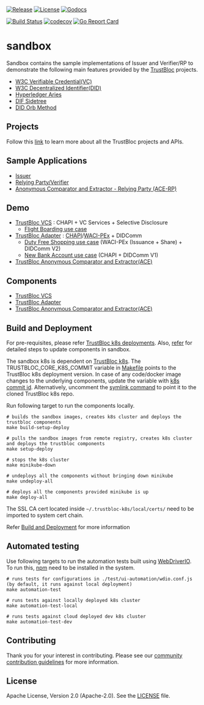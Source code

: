 [![Release](https://img.shields.io/github/release/trustbloc/sandbox.svg?style=flat-square)](https://github.com/trustbloc/sandbox/releases/latest)
[![License](https://img.shields.io/badge/License-Apache%202.0-blue.svg)](https://raw.githubusercontent.com/trustbloc/sandbox/main/LICENSE)
[![Godocs](https://img.shields.io/badge/godoc-reference-blue.svg)](https://godoc.org/github.com/trustbloc/sandbox)

[![Build Status](https://dev.azure.com/trustbloc/edge/_apis/build/status/trustbloc.sandbox?branchName=main)](https://dev.azure.com/trustbloc/edge/_build/latest?definitionId=27&branchName=main)
[![codecov](https://codecov.io/gh/trustbloc/sandbox/branch/main/graph/badge.svg)](https://codecov.io/gh/trustbloc/sandbox)
[![Go Report Card](https://goreportcard.com/badge/github.com/trustbloc/sandbox)](https://goreportcard.com/report/github.com/trustbloc/sandbox)

# sandbox

Sandbox contains the sample implementations of Issuer and Verifier/RP to demonstrate the following main features provided 
by the [TrustBloc](https://github.com/trustbloc) projects.
- [W3C Verifiable Credential(VC)](https://w3c.github.io/vc-data-model/)
- [W3C Decentralized Identifier(DID)](https://w3c.github.io/did-core/)
- [Hyperledger Aries](https://www.hyperledger.org/use/aries)
- [DIF Sidetree](https://identity.foundation/sidetree/spec/)
- [DID Orb Method](https://trustbloc.github.io/did-method-orb/) 

## Projects
Follow this [link](docs/projects/README.md) to learn more about all the TrustBloc projects and APIs. 

## Sample Applications
- [Issuer](docs/issuer/README.md)
- [Relying Party/Verifier](docs/rp/README.md)
- [Anonymous Comparator and Extractor - Relying Party (ACE-RP)](docs/ace-rp/README.md)

## Demo
- [TrustBloc VCS](docs/demo/sandbox_vcs_playground.md) : CHAPI + VC Services + Selective Disclosure
  - [Flight Boarding use case](docs/demo/flight-boarding-usecase.md)
- [TrustBloc Adapter](docs/demo/sandbox_adapter_playground.md) : [CHAPI](https://w3c-ccg.github.io/credential-handler-api/)/[WACI-PEx](https://identity.foundation/waci-presentation-exchange/) + DIDComm
  - [Duty Free Shopping use case](docs/demo/duty-free-shop-usecase.md) (WACI-PEx (Issuance + Share) + DIDComm V2)
  - [New Bank Account use case](docs/demo/new-bank-account-usecase.md) (CHAPI + DIDComm V1)
- [TrustBloc Anonymous Comparator and Extractor(ACE)](docs/demo/sandbox_ace_playground.md)

## Components
- [TrustBloc VCS](docs/components/vcs_components.md)
- [TrustBloc Adapter](docs/components/adapter_components.md)
- [TrustBloc Anonymous Comparator and Extractor(ACE)](docs/components/ace_components.md)

## Build and Deployment
For pre-requisites, please refer [TrustBloc k8s deployments](https://github.com/trustbloc/k8s/blob/main/README.md). 
Also, [refer](./docs/dev_steps.md) for detailed steps to update components in sandbox.

The sandbox k8s is dependent on [TrustBloc k8s](https://github.com/trustbloc/k8s). The TRUSTBLOC_CORE_K8S_COMMIT 
variable in [Makefile](Makefile) points to the TrustBloc k8s deployment version. In case of any code/docker 
image changes to the underlying components, update the variable with [k8s commit id](https://github.com/trustbloc/k8s/commits/main). 
Alternatively, uncomment the [symlink command](./k8s/scripts/core_deployment.sh) to point it to the cloned TrustBloc k8s repo.

Run following target to run the components locally.
```
# builds the sandbox images, creates k8s cluster and deploys the trustbloc components
make build-setup-deploy

# pulls the sandbox images from remote registry, creates k8s cluster and deploys the trustbloc components 
make setup-deploy

# stops the k8s cluster
make minikube-down

# undeploys all the components without bringing down minikube
make undeploy-all

# deploys all the components provided minikube is up
make deploy-all
```

The SSL CA cert located inside `~/.trustbloc-k8s/local/certs/` need to be imported to system cert chain.

Refer [Build and Deployment](./docs/demo/build.md) for more information

## Automated testing
Use following targets to run the automation tests built using [WebDriverIO](https://webdriver.io). To run 
this, [npm](https://www.npmjs.com) need to be installed in the system.

```
# runs tests for configurations in ./test/ui-automation/wdio.conf.js (by default, it runs against local deployment)
make automation-test

# runs tests against locally deployed k8s cluster
make automation-test-local

# runs tests against cloud deployed dev k8s cluster 
make automation-test-dev
```

## Contributing
Thank you for your interest in contributing. Please see our [community contribution guidelines](https://github.com/trustbloc/community/blob/main/CONTRIBUTING.md) for more information.

## License
Apache License, Version 2.0 (Apache-2.0). See the [LICENSE](LICENSE) file.
